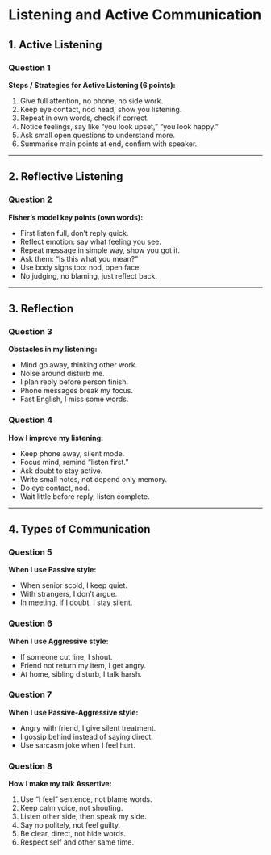 # Listening and Active Communication

## 1. Active Listening  

### Question 1  
**Steps / Strategies for Active Listening (6 points):**  

1. Give full attention, no phone, no side work.  
2. Keep eye contact, nod head, show you listening.  
3. Repeat in own words, check if correct.  
4. Notice feelings, say like “you look upset,” “you look happy.”  
5. Ask small open questions to understand more.  
6. Summarise main points at end, confirm with speaker.  

---

## 2. Reflective Listening  

### Question 2  
**Fisher’s model key points (own words):**  

- First listen full, don’t reply quick.  
- Reflect emotion: say what feeling you see.  
- Repeat message in simple way, show you got it.  
- Ask them: “Is this what you mean?”  
- Use body signs too: nod, open face.  
- No judging, no blaming, just reflect back.  

---

## 3. Reflection  

### Question 3  
**Obstacles in my listening:**  
- Mind go away, thinking other work.  
- Noise around disturb me.  
- I plan reply before person finish.  
- Phone messages break my focus.  
- Fast English, I miss some words.  

### Question 4  
**How I improve my listening:**  
- Keep phone away, silent mode.  
- Focus mind, remind “listen first.”  
- Ask doubt to stay active.  
- Write small notes, not depend only memory.  
- Do eye contact, nod.  
- Wait little before reply, listen complete.  

---

## 4. Types of Communication  

### Question 5  
**When I use Passive style:**  
- When senior scold, I keep quiet.  
- With strangers, I don’t argue.  
- In meeting, if I doubt, I stay silent.  

### Question 6  
**When I use Aggressive style:**  
- If someone cut line, I shout.  
- Friend not return my item, I get angry.  
- At home, sibling disturb, I talk harsh.  

### Question 7  
**When I use Passive-Aggressive style:**  
- Angry with friend, I give silent treatment.  
- I gossip behind instead of saying direct.  
- Use sarcasm joke when I feel hurt.  

### Question 8  
**How I make my talk Assertive:**  
1. Use “I feel” sentence, not blame words.  
2. Keep calm voice, not shouting.  
3. Listen other side, then speak my side.  
4. Say no politely, not feel guilty.  
5. Be clear, direct, not hide words.  
6. Respect self and other same time.  
